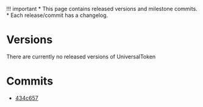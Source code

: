 !!!	important
	* This page contains released versions and milestone commits. 
	* Each release/commit has a changelog.

# Versions

There are currently no released versions of UniversalToken

# Commits

* [434c657](./changelogs/434c657.md)